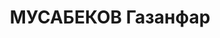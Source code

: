 ---
title: МУСАБЕКОВ Газанфар
description: "Род. в 1889, Дивиченский р-н, с. Перебедаль, Азербайджан, тюрок. Род\
  \ занятий: до ареста председатель Центрального Исполнительного Комитета СССР и председатель\
  \ Закавказского Совета Народных Комиссаров. \n  Осужден Тройкой при НКВД ГССР 08.02.1938.\
  \ Мера наказания: расстрел с конфискацией личного имущества. Дата расстрела: 09.02.1938"
---